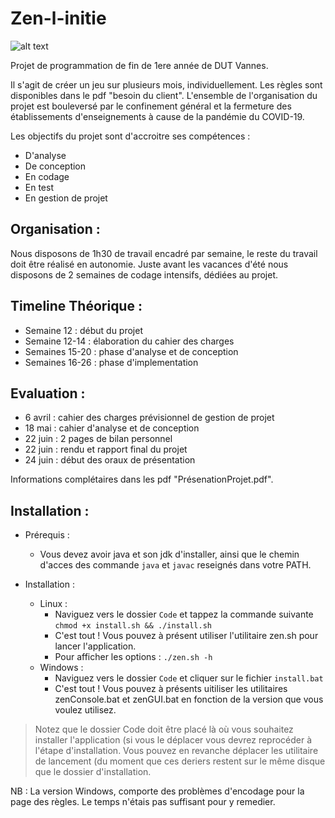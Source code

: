 # Zen-l-initie

![alt text](https://github.com/Log-s/Zen-l-initie/blob/master/Resources/logoZen.png)

Projet de programmation de fin de 1ere année de DUT Vannes.
	

Il s'agit de créer un jeu sur plusieurs mois, individuellement. Les règles sont disponibles dans le pdf "besoin du client". L'ensemble de l'organisation du projet est bouleversé par le confinement général et la fermeture des établissements d'enseignements à cause de la pandémie du COVID-19.


Les objectifs du projet sont d'accroitre ses compétences :
* D'analyse
* De conception
* En codage
* En test
* En gestion de projet

    
Organisation :
-
Nous disposons de 1h30 de travail encadré par semaine, le reste du travail doit être réalisé en autonomie.
Juste avant les vacances d'été nous disposons de 2 semaines de codage intensifs, dédiées au projet.


Timeline Théorique :
-
* Semaine 12 : début du projet
* Semaine 12-14 : élaboration du cahier des charges
* Semaines 15-20 : phase d'analyse et de conception
* Semaines 16-26 : phase d'implementation   


Evaluation :
-
* 6 avril : cahier des charges prévisionnel de gestion de projet
* 18 mai : cahier d'analyse et de conception
* 22 juin : 2 pages de bilan personnel
* 22 juin : rendu et rapport final du projet
* 24 juin : début des oraux de présentation


Informations complétaires dans les pdf "PrésenationProjet.pdf".


Installation :
-
* Prérequis :
	* Vous devez avoir java et son jdk d'installer, ainsi que le chemin d'acces des commande ```java``` et ```javac``` reseignés dans votre PATH.

* Installation :
	* Linux :
		* Naviguez vers le dossier ```Code``` et tappez la commande suivante ```chmod +x install.sh && ./install.sh```
		* C'est tout ! Vous pouvez à présent utiliser l'utilitaire zen.sh pour lancer l'application.
		* Pour afficher les options : ```./zen.sh -h```
	* Windows :
		* Naviguez vers le dossier ```Code``` et cliquer sur le fichier ```install.bat```
		* C'est tout ! Vous pouvez à présents uitiliser les utilitaires zenConsole.bat et zenGUI.bat en fonction de la version que vous voulez utilisez.

> Notez que le dossier Code doit être placé là où vous souhaitez installer l'application (si vous le déplacer vous devrez reprocéder à l'étape d'installation. Vous pouvez en revanche déplacer les utilitaire de lancement (du moment que ces deriers restent sur le même disque que le dossier d'installation.

NB : La version Windows, comporte des problèmes d'encodage pour la page des règles. Le temps n'étais pas suffisant pour y remedier.
